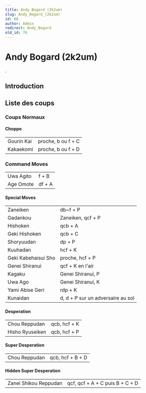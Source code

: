 ```yaml
---
title: Andy Bogard (2k2um)
slug: Andy_Bogard_(2k2um)
id: 68
author: Admin
redirect: Andy_Bogard
old_id: 76
---
```


# Andy Bogard (2k2um)

.

## Introduction

## Liste des coups

### Coups Normaux

#### Choppe

|            |                    |
|------------|--------------------|
| Gourin Kai | proche, b ou f + C |
| Kakaekomi  | proche, b ou f + D |

### Command Moves

|           |        |
|-----------|--------|
| Uwa Agito | f + B  |
| Age Omote | df + A |

#### Special Moves

|                     |                                   |
|---------------------|-----------------------------------|
| Zaneiken            | db\~f + P                         |
| Gadankou            | Zaneiken, qcf + P                 |
| Hishoken            | qcb + A                           |
| Geki Hishoken       | qcb + C                           |
| Shoryuudan          | dp + P                            |
| Kuuhadan            | hcf + K                           |
| Geki Kabehaisui Sho | proche, hcf + P                   |
| Genei Shiranui      | qcf + K en l'air                  |
| Kagaku              | Genei Shiranui, P                 |
| Uwa Ago             | Genei Shiranui, K                 |
| Yami Abise Geri     | rdp + K                           |
| Kunaidan            | d, d + P sur un adversaire au sol |

#### Desperation

|                 |              |
|-----------------|--------------|
| Chou Reppudan   | qcb, hcf + K |
| Hisho Ryuseiken | qcb, hcf + P |

#### Super Desperation

|               |                  |
|---------------|------------------|
| Chou Reppudan | qcb, hcf + B + D |

#### Hidden Super Desperation

|                       |                                 |
|-----------------------|---------------------------------|
| Zanei Shikou Reppudan | qcf, qcf + A + C puis B + C + D |

